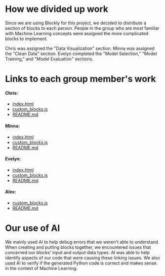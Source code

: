 # How we divided up work

Since we are using Blockly for this project, we decided to distribute a section of blocks to each person. People in the group who are most familiar with Machine Learning concepts were assigned the more complicated blocks to implement.

Chris was assigned the "Data Visualization" section. Minna was assigned the "Clean Data" section. Evelyn completed the "Model Selection," "Model Training," and "Model Evaluation" sections. 

# Links to each group member's work 

#### Chris: 
 - [index.html](https://github.com/elawrie/BlocklyML/blob/main/milestone1/index.html)
 - [custom_blocks.js](https://github.com/elawrie/BlocklyML/blob/main/milestone1/custom_blocks.js)
 - [README.md](https://github.com/elawrie/BlocklyML/blob/main/milestone1/README.md)
#### Minna: 
 - [index.html](https://github.com/elawrie/BlocklyML/blob/main/milestone1/index.html)
 - [custom_blocks.js](https://github.com/elawrie/BlocklyML/blob/main/milestone1/custom_blocks.js)
 - [README.md](https://github.com/elawrie/BlocklyML/blob/main/milestone1/README.md)
#### Evelyn:
 - [index.html](https://github.com/elawrie/BlocklyML/blob/main/milestone1/index.html)
 - [custom_blocks.js](https://github.com/elawrie/BlocklyML/blob/main/milestone1/custom_blocks.js)
 - [README.md](https://github.com/elawrie/BlocklyML/blob/main/milestone1/README.md)
#### Alex:
 - [custom_blocks.js](https://github.com/elawrie/BlocklyML/blob/main/milestone1/custom_blocks.js)
 - [README.md](https://github.com/elawrie/BlocklyML/blob/main/milestone1/README.md)

# Our use of AI 

We mainly used AI to help debug errors that we weren't able to understand. When creating and putting blocks together, we encountered issues that concerned our blocks' input and output data types. AI was able to help identify aspects of our code that were causing these linking issues. We also used AI to verify if the generated Python code is correct and makes sense in the context of Machine Learning.
